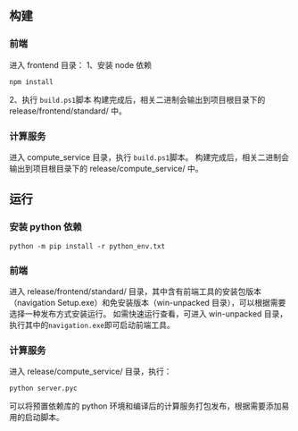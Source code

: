 ## 构建

### 前端
进入 frontend 目录：
1、安装 node 依赖
```shell
npm install
```
2、执行 `build.ps1`脚本
构建完成后，相关二进制会输出到项目根目录下的 release/frontend/standard/ 中。

### 计算服务
进入 compute_service 目录，执行 `build.ps1`脚本。
构建完成后，相关二进制会输出到项目根目录下的 release/compute_service/ 中。

## 运行

### 安装 python 依赖
```shell
python -m pip install -r python_env.txt
```

### 前端
进入 release/frontend/standard/ 目录，其中含有前端工具的安装包版本（navigation Setup.exe）和免安装版本（win-unpacked 目录），可以根据需要选择一种发布方式安装运行。
如需快速运行查看，可进入 win-unpacked 目录，执行其中的`navigation.exe`即可启动前端工具。

### 计算服务
进入 release/compute_service/ 目录，执行：
```shell
python server.pyc
```
可以将预置依赖库的 python 环境和编译后的计算服务打包发布，根据需要添加易用的启动脚本。
